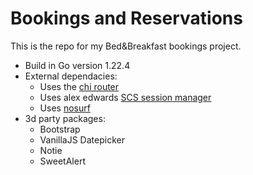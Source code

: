 # Bookings and Reservations

This is the repo for my Bed&Breakfast bookings project.

- Build in Go version 1.22.4
- External dependacies:
    - Uses the [chi router](https://github.com/go-chi/chi)
    - Uses alex edwards [SCS session manager](gttps://github.com/alexedwards/scs/v2)
    - Uses [nosurf](https://github.com/justinas/nosurf)
- 3d party packages:
    - Bootstrap
    - VanillaJS Datepicker
    - Notie
    - SweetAlert
